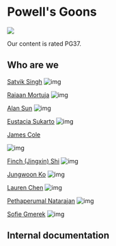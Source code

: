 # Powell's Goons
![](branding/teamIcon.jpg)

Our content is rated PG37. 


## Who are we
[Satvik Singh](https://007satvik.github.io/lab0_1/)
![img](photos/satvik.jpeg)

[Raiaan Mortuja](https://raiaanm.github.io/Rlab1/)
![img](photos/raiaan.jpg)

[Alan Sun](https://alanine42.github.io/CSE110-Lab-0n1/)
![img](photos/alan.jpeg)

[Eustacia Sukarto](https://eustaciasukarto.github.io/cse110-lab01/)
![img](photos/eustacia.jpeg)

[James Cole](https://jmcole9.github.io/Github-Pages/)

![img](photos/james.png)

[Finch (Jingxin) Shi](https://finchshi.github.io/)
![img](photos/finch.jpg)

[Jungwoon Ko](https://jungwoonko.github.io/CSE110/)
![img](photos/jungwoon.jpeg)

[Lauren Chen](https://laurennchen.github.io/CSE-110/)
![img](photos/lauren.jpg)

[Pethaperumal Natarajan](https://petha01.github.io/CSE110-Lab-0/)
![img](photos/petha.jpg)

[Sofie Gmerek](https://www.sofiegmerek.com/)
![img](photos/sofie.jpg)


## Internal documentation

<!-- Your team page should have the team name, brand, any values you think are important, and a roster of all the team members.  The roster should provide a brief overview of each member with a link to their personal Github page.  The team page can include humor or whatever culture makes sense to your team, but keep it reasonable as it may be shown to others.  -->

<!-- For internal documentation -->
